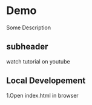 # Demo
Some Description


## subheader
watch tutorial on youtube


## Local Developement
 1.Open index.html in browser